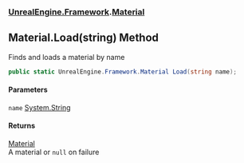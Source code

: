 ### [UnrealEngine.Framework](UnrealEngine_Framework.md 'UnrealEngine.Framework').[Material](Material.md 'UnrealEngine.Framework.Material')
## Material.Load(string) Method
Finds and loads a material by name  
```csharp
public static UnrealEngine.Framework.Material Load(string name);
```
#### Parameters
<a name='UnrealEngine_Framework_Material_Load(string)_name'></a>
`name` [System.String](https://docs.microsoft.com/en-us/dotnet/api/System.String 'System.String')  
  
#### Returns
[Material](Material.md 'UnrealEngine.Framework.Material')  
A material or `null` on failure
